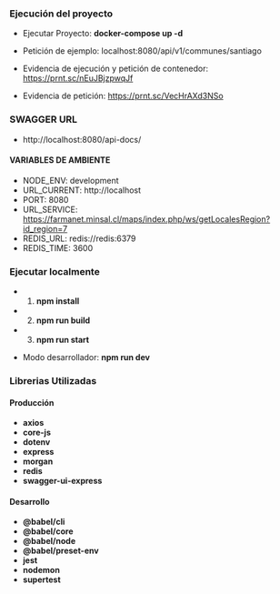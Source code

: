 ### Ejecución del proyecto

- Ejecutar Proyecto: **docker-compose up -d**
- Petición de ejemplo: localhost:8080/api/v1/communes/santiago

- Evidencia de ejecución y petición de contenedor: https://prnt.sc/nEuJBjzpwqJf
- Evidencia de petición: https://prnt.sc/VecHrAXd3NSo

### SWAGGER URL

- http://localhost:8080/api-docs/

#### VARIABLES DE AMBIENTE

- NODE_ENV: development
- URL_CURRENT: http://localhost
- PORT: 8080
- URL_SERVICE: https://farmanet.minsal.cl/maps/index.php/ws/getLocalesRegion?id_region=7
- REDIS_URL: redis://redis:6379
- REDIS_TIME: 3600

### Ejecutar localmente

- 1. **npm install**
- 2. **npm run build**
- 3. **npm run start**

- Modo desarrollador: **npm run dev**

### Librerias Utilizadas

#### Producción

- **axios**
- **core-js**
- **dotenv**
- **express**
- **morgan**
- **redis**
- **swagger-ui-express**

#### Desarrollo

- **@babel/cli**
- **@babel/core**
- **@babel/node**
- **@babel/preset-env**
- **jest**
- **nodemon**
- **supertest**
